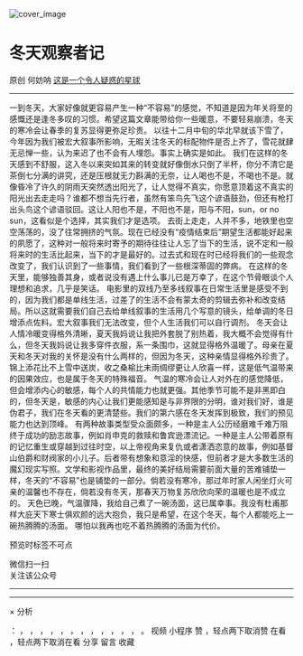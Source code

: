 ![cover_image](https://mmbiz.qpic.cn/mmbiz_jpg/OJNrVQetdup4sB2XLVdYdGCZG5vq7LJXqbAUUT4PqOscvHWBf7RsibC2plMkSARAmNskZ1zeQSzAlRnPz5lD7vw/0?wx_fmt=jpeg)

#  冬天观察者记

原创  何妨呐  [ 这是一个令人疑惑的星球 ](javascript:void\(0\);)

__ _ _ _ _

一到冬天，大家好像就更容易产生一种“不容易”的感觉，不知道是因为年关将至的感慨还是逢冬多叹的习惯。希望这篇文章能带给你一些暖意，不要轻易崩溃，冬天的寒冷会让春季的复苏显得更弥足珍贵。
以往十二月中旬的华北早就该下雪了，今年因为我们被宏大叙事所影响，无暇关注冬天的标配物件是否上齐了，雪花就肆无忌惮一些，认为来迟了也不会有人埋怨。事实上确实是如此。
我们在这样的冬天感到不舒服，这入冬以来突如其来的转变就好像倒水只倒了半杯，你分不清它是茶倒七分满的讲究，还是压根就无力斟满的无奈，让人喝也不是，不喝也不是。就像昏冷了许久的阴雨天突然透出阳光了，让人觉得不真实，你愿意顶着这不真实的阳光出去走走吗？谁都不想当先行者，虽然有笨鸟先飞这个谚语鼓劲，但还有枪打出头鸟这个谚语驳回。这让人阳也不是，不阳也不是，阳与不阳，sun，or
no sun，这看似是个选择，其实我们才是选项。
去街上走走，人并不多，地铁里也空空荡荡的，没了往常拥挤的气氛。现在已经没有“疫情结束后”期望生活都能好起来的夙愿了，这种对一般将来时寄予的期待往往让人忘了当下的生活，说不定和一般将来时的生活比起来，当下的才是最好的。过去式和现在时已经将我们的一些观念改变了，我们认识到了一些事情，我们看到了一些根深蒂固的弊病。
在这样的冬天里，能够独善其身，或者说没有遇上什么事儿已是万幸了，在这个节骨眼谈个人理想和追求，几乎是笑话。
电影里的双线乃至多线叙事在日常生活里是感受不到的，因为我们都是单线生活，过差了的生活不会有蒙太奇的剪辑去弥补和改变结局。所以这就需要我们自己去给单线叙事的生活用几个写意的镜头，给单调的冬日增添点佐料。宏大叙事我们无法改变，但个人生活我们可以自行调剂。
冬天会让人情冷暖变得格外清晰，夏天我妈说让我把外套脱了别热着，我大概不会觉得有什么，但冬天我妈说让我多穿件衣服，系一条围巾，这就显得格外温暖了。母亲在夏天和冬天对我的关怀是没有什么两样的，但因为冬天，这种亲情显得格外珍贵了。锦上添花比不上雪中送炭，收之桑榆比未雨绸缪更让人欣喜一样，这是低气温带来的因果效应，也是属于冬天的特殊福音。
气温的寒冷会让人对外在的感觉降低，但会增添内心的敏感，每个人的共情能力也就更强。其他季节可能不是非黑即白的，但冬天是，敏感的内心让我们更能感知是与非界限的分明，谁对我们好，谁是伪君子，我们在冬天看的更清楚些。我们的第六感在冬天发挥到极致，我们的预见能力也达到顶峰。
有两种故事类型受众面颇多，一种是主人公历经磨难千难万阻终于成功的励志故事，例如肖申克的救赎和鲁宾逊漂流记。一种是主人公带着原有的记忆重生或穿越到过往时空，以上帝视角来复仇或者潇洒恣意的故事，例如基督山伯爵和财阀家的小儿子。后者带有想象和意淫的快感，但前者才是大多数生活的魔幻现实写照。文学和影视作品里，最终的美好结局需要前面大量的苦难铺垫一样，冬天的“不容易”也是铺垫的一部分。倘若没有寒冷，那过年时家人闲坐灯火可亲的温馨也不存在，倘若没有冬天，那春天万物复苏欣欣向荣的温暖也是不成立的。
天色已晚，气温骤降，我给自己煮了一碗汤面，这已属幸事。我没有杜甫那样大庇天下寒士俱欢颜的远大抱负，我只是希望，在这个冬天，每个人都能吃上一碗热腾腾的汤面。
哪怕以我再也吃不着热腾腾的汤面为代价。

  

预览时标签不可点

微信扫一扫  
关注该公众号





****



****



×  分析

：  ，  ，  ，  ，  ，  ，  ，  ，  ，  ，  ，  ，  。  视频  小程序  赞  ，轻点两下取消赞  在看  ，轻点两下取消在看
分享  留言  收藏

